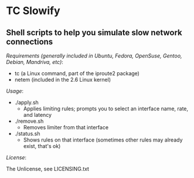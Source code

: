 TC Slowify
==========

Shell scripts to help you simulate slow network connections
-----------------------------------------------------------

*Requirements (generally included in Ubuntu, Fedora, OpenSuse, Gentoo, Debian, Mandriva, etc)*:
- tc (a Linux command, part of the iproute2 package)
- netem (included in the 2.6 Linux kernel)

*Usage*:

- ./apply.sh
  - Applies limiting rules; prompts you to select an interface name, rate, and latency
- ./remove.sh
  - Removes limiter from that interface
- ./status.sh
  - Shows rules on that interface (sometimes other rules may already exist, that's ok) 

*License*:

The Unlicense, see LICENSING.txt
